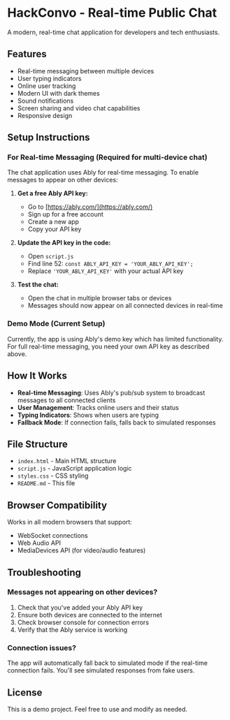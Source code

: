 # HackConvo - Real-time Public Chat

A modern, real-time chat application for developers and tech enthusiasts.

## Features

- Real-time messaging between multiple devices
- User typing indicators
- Online user tracking
- Modern UI with dark themes
- Sound notifications
- Screen sharing and video chat capabilities
- Responsive design

## Setup Instructions

### For Real-time Messaging (Required for multi-device chat)

The chat application uses Ably for real-time messaging. To enable messages to appear on other devices:

1. **Get a free Ably API key:**
   - Go to [https://ably.com/](https://ably.com/)
   - Sign up for a free account
   - Create a new app
   - Copy your API key

2. **Update the API key in the code:**
   - Open `script.js`
   - Find line 52: `const ABLY_API_KEY = 'YOUR_ABLY_API_KEY';`
   - Replace `'YOUR_ABLY_API_KEY'` with your actual API key

3. **Test the chat:**
   - Open the chat in multiple browser tabs or devices
   - Messages should now appear on all connected devices in real-time

### Demo Mode (Current Setup)

Currently, the app is using Ably's demo key which has limited functionality. For full real-time messaging, you need your own API key as described above.

## How It Works

- **Real-time Messaging**: Uses Ably's pub/sub system to broadcast messages to all connected clients
- **User Management**: Tracks online users and their status
- **Typing Indicators**: Shows when users are typing
- **Fallback Mode**: If connection fails, falls back to simulated responses

## File Structure

- `index.html` - Main HTML structure
- `script.js` - JavaScript application logic
- `styles.css` - CSS styling
- `README.md` - This file

## Browser Compatibility

Works in all modern browsers that support:
- WebSocket connections
- Web Audio API
- MediaDevices API (for video/audio features)

## Troubleshooting

### Messages not appearing on other devices?

1. Check that you've added your Ably API key
2. Ensure both devices are connected to the internet
3. Check browser console for connection errors
4. Verify that the Ably service is working

### Connection issues?

The app will automatically fall back to simulated mode if the real-time connection fails. You'll see simulated responses from fake users.

## License

This is a demo project. Feel free to use and modify as needed. 